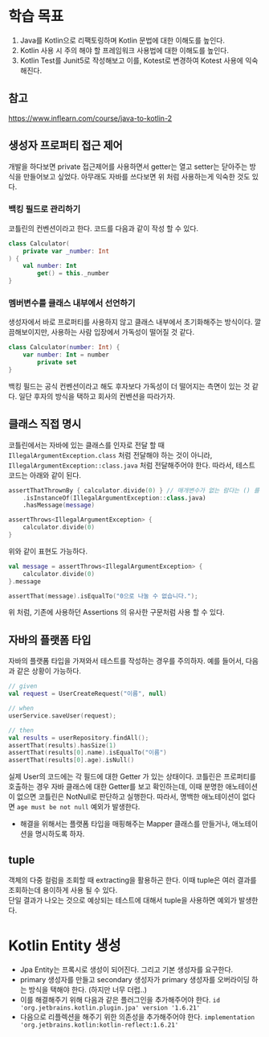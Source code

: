 # 학습 목표

1. Java를 Kotlin으로 리팩토링하며 Kotlin 문법에 대한 이해도를 높인다.
2. Kotlin 사용 시 주의 해야 할 프레임워크 사용법에 대한 이해도를 높인다.
3. Kotlin Test를 Junit5로 작성해보고 이를, Kotest로 변경하여 Kotest 사용에 익숙해진다.

## 참고

https://www.inflearn.com/course/java-to-kotlin-2

## 생성자 프로퍼티 접근 제어

개발을 하다보면 private 접근제어를 사용하면서 getter는 열고 setter는 닫아주는 방식을 만들어보고 싶었다.
아무래도 자바를 쓰다보면 위 처럼 사용하는게 익숙한 것도 있다.

### 백킹 필드로 관리하기

코틀린의 컨벤션이라고 한다. 코드를 다음과 같이 작성 할 수 있다.

```kotlin
class Calculator(
    private var _number: Int
) {
    val number: Int
        get() = this._number
}
```

### 멤버변수를 클래스 내부에서 선언하기

생성자에서 바로 프로퍼티를 사용하지 않고 클래스 내부에서 초기화해주는 방식이다.
깔끔해보이지만, 사용하는 사람 입장에서 가독성이 떨어질 것 같다.

```kotlin
class Calculator(number: Int) {
    var number: Int = number
        private set
}
```

백킹 필드는 공식 컨벤션이라고 해도 후자보다 가독성이 더 떨어지는 측면이 있는 것 같다.
일단 후자의 방식을 택하고 회사의 컨벤션을 따라가자.

## 클래스 직접 명시

코틀린에서는 자바에 있는 클래스를 인자로 전달 할 때
`IllegalArgumentException.class` 처럼 전달해야 하는 것이 아니라, `IllegalArgumentException::class.java` 처럼 전달해주어야 한다.
따라서, 테스트 코드는 아래와 같이 된다.

```kotlin
assertThatThrownBy { calculator.divide(0) } // 매개변수가 없는 람다는 () 를 제거하여 표현 할 수 있다.
    .isInstanceOf(IllegalArgumentException::class.java)
    .hasMessage(message)
```

```kotlin
assertThrows<IllegalArgumentException> {
    calculator.divide(0)
}
```

위와 같이 표현도 가능하다.

```kotlin
val message = assertThrows<IllegalArgumentException> {
    calculator.divide(0)
}.message

assertThat(message).isEqualTo("0으로 나눌 수 없습니다.");
```

위 처럼, 기존에 사용하던 Assertions 의 유사한 구문처럼 사용 할 수 있다.

## 자바의 플랫폼 타입

자바의 플랫폼 타입을 가져와서 테스트를 작성하는 경우를 주의하자.
예를 들어서, 다음과 같은 상황이 가능하다.

```kotlin
// given
val request = UserCreateRequest("이름", null)

// when
userService.saveUser(request);

// then
val results = userRepository.findAll();
assertThat(results).hasSize(1)
assertThat(results[0].name).isEqualTo("이름")
assertThat(results[0].age).isNull()
```
실제 User의 코드에는 각 필드에 대한 Getter 가 있는 상태이다.
코틀린은 프로퍼티를 호출하는 경우 자바 클래스에 대한 Getter를 보고 확인하는데, 이때 분명한 애노테이션이 없으면
코틀린은 NotNull로 판단하고 실행한다. 따라서, 명백한 애노테이션이 없다면 `age must be not null` 예외가 발생한다.

- 해결을 위해서는 플랫폼 타입을 매핑해주는 Mapper 클래스를 만들거나, 애노테이션을 명시하도록 하자.

## tuple
객체의 다중 컬럼을 조회할 때 extracting을 활용하곤 한다. 이때 tuple은 여러 결과를 조회하는데 용이하게 사용 될 수 있다.  
단일 결과가 나오는 것으로 예상되는 테스트에 대해서 tuple을 사용하면 예외가 발생한다.

# Kotlin Entity 생성
- Jpa Entity는 프록시로 생성이 되어진다. 그리고 기본 생성자를 요구한다.
- primary 생성자를 만들고 secondary 생성자가 primary 생성자를 오버라이딩 하는 방식을 택해야 한다. (하지만 너무 더럽..)
- 이를 해결해주기 위해 다음과 같은 플러그인을 추가해주어야 한다. `id 'org.jetbrains.kotlin.plugin.jpa' version '1.6.21'`
- 다음으로 리플렉션을 해주기 위한 의존성을 추가해주어야 한다. `implementation 'org.jetbrains.kotlin:kotlin-reflect:1.6.21'`